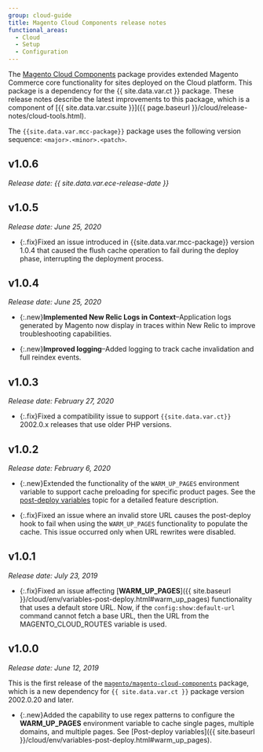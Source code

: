 ```yaml
---
group: cloud-guide
title: Magento Cloud Components release notes
functional_areas:
  - Cloud
  - Setup
  - Configuration
---
```


The [Magento Cloud Components](https://github.com/magento/magento-cloud-components) package provides extended Magento Commerce core functionality for sites deployed on the Cloud platform. This package is a dependency for the {{ site.data.var.ct }} package. These release notes describe the latest improvements to this package, which is a component of [{{ site.data.var.csuite }}]({{ page.baseurl }}/cloud/release-notes/cloud-tools.html).

The `{{site.data.var.mcc-package}}` package uses the following version sequence: `<major>.<minor>.<patch>`.

## v1.0.6
*Release date: {{ site.data.var.ece-release-date }}*<br/>

<!--Add release notes below-->

## v1.0.5
*Release date: June 25, 2020*<br/>

-  {:.fix}Fixed an issue introduced in {{site.data.var.mcc-package}} version 1.0.4 that caused the flush cache operation to fail during the deploy phase, interrupting the deployment process.

## v1.0.4
*Release date: June 25, 2020*<br/>

-  {:.new}**Implemented New Relic Logs in Context**–Application logs generated by Magento now display in traces within New Relic to improve troubleshooting capabilities.<!--MCLOUD-6029-->

-  {:.new}**Improved logging**–Added logging to track cache invalidation and full reindex events.<!--MCLOUD-6157-->

## v1.0.3
*Release date: February 27, 2020*<br/>

-  {:.fix}Fixed a compatibility issue to support `{{site.data.var.ct}}` 2002.0.x releases that use older PHP versions.

## v1.0.2
*Release date: February 6, 2020*<br/>

-  {:.new}Extended the functionality of the `WARM_UP_PAGES` environment variable to support cache preloading for specific product pages. See the [post-deploy variables]({{site.baseurl}}/cloud/env/variables-post-deploy.html#warm_up_pages) topic for a detailed feature description.<!--MAGECLOUD-4444-->

-  {:.fix}Fixed an issue where an invalid store URL causes the post-deploy hook to fail when using the `WARM_UP_PAGES` functionality to populate the cache. This issue occurred only when URL rewrites were disabled.<!-- MAGECLOUD-4094 -->

## v1.0.1
*Release date: July 23, 2019*<br/>

-  {:.fix}Fixed an issue affecting [**WARM_UP_PAGES**]({{ site.baseurl }}/cloud/env/variables-post-deploy.html#warm_up_pages) functionality that uses a default store URL. Now, if the `config:show:default-url` command cannot fetch a base URL, then the URL from the MAGENTO_CLOUD_ROUTES variable is used.<!-- MAGECLOUD-3866 -->

## v1.0.0
*Release date: June 12, 2019*<br/>

This is the first release of the [`magento/magento-cloud-components`](https://github.com/magento/magento-cloud-components) package, which is a new dependency for `{{ site.data.var.ct }}` package version 2002.0.20 and later.

-  {:.new}<!--MAGECLOUD-3258-->Added the capability to use regex patterns to configure the **WARM_UP_PAGES** environment variable to cache single pages, multiple domains, and multiple pages. See [Post-deploy variables]({{ site.baseurl }}/cloud/env/variables-post-deploy.html#warm_up_pages).
